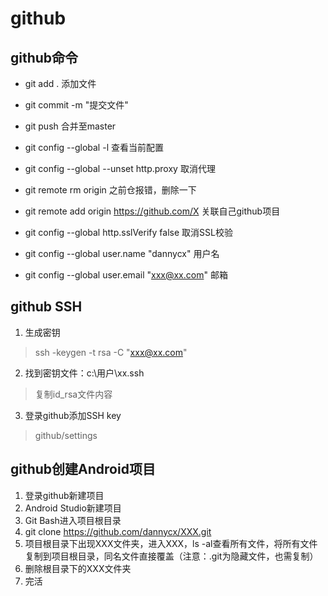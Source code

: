 # github

## github命令
+ git add . 添加文件
+ git commit -m "提交文件"
+ git push 合并至master

+ git config --global -l 查看当前配置
+ git config --global --unset http.proxy 取消代理
+ git remote rm origin 之前仓报错，删除一下
+ git remote add origin https://github.com/X 关联自己github项目
+ git config --global http.sslVerify false 取消SSL校验
+ git config --global user.name "dannycx" 用户名
+ git config --global user.email "xxx@xx.com" 邮箱

## github SSH
1. 生成密钥
> ssh -keygen -t rsa -C "xxx@xx.com"
2. 找到密钥文件：c:\用户\xx\.ssh
> 复制id_rsa文件内容
3. 登录github添加SSH key
> github/settings

## github创建Android项目

1. 登录github新建项目
2. Android Studio新建项目
3. Git Bash进入项目根目录
4. git clone https://github.com/dannycx/XXX.git
5. 项目根目录下出现XXX文件夹，进入XXX，ls -al查看所有文件，将所有文件复制到项目根目录，同名文件直接覆盖（注意：.git为隐藏文件，也需复制）
6. 删除根目录下的XXX文件夹
7. 完活